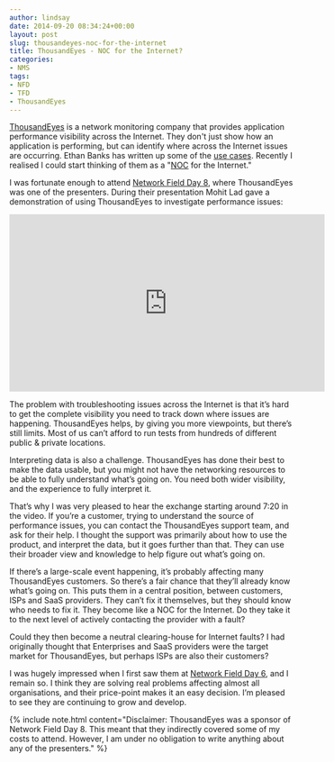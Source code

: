 ```yaml
---
author: lindsay
date: 2014-09-20 08:34:24+00:00
layout: post
slug: thousandeyes-noc-for-the-internet
title: ThousandEyes - NOC for the Internet?
categories:
- NMS
tags:
- NFD
- TFD
- ThousandEyes
---
```


[ThousandEyes](http://www.thousandeyes.com/) is a network monitoring company that provides application performance visibility across the Internet. They don't just show how an application is performing, but can identify where across the Internet issues are occurring. Ethan Banks has written up some of the [use cases](http://ethancbanks.com/2014/09/18/thousandeyes-network-monitoring-use-cases/). Recently I realised I could start thinking of them as a "[NOC](https://en.wikipedia.org/wiki/Network_operations_center) for the Internet."

I was fortunate enough to attend [Network Field Day 8](http://www.techfieldday.com/events/nfd8), where ThousandEyes was one of the presenters. During their presentation Mohit Lad gave a demonstration of using ThousandEyes to investigate performance issues:

<iframe width="560" height="315" src="https://www.youtube.com/embed/eQiRXUCD4fI?ecver=1" frameborder="0" allowfullscreen></iframe>

The problem with troubleshooting issues across the Internet is that it’s hard to get the complete visibility you need to track down where issues are happening. ThousandEyes helps, by giving you more viewpoints, but there’s still limits. Most of us can’t afford to run tests from hundreds of different public & private locations.

Interpreting data is also a challenge. ThousandEyes has done their best to make the data usable, but you might not have the networking resources to be able to fully understand what’s going on. You need both wider visibility, and the experience to fully interpret it.

That’s why I was very pleased to hear the exchange starting around 7:20 in the video. If you’re a customer, trying to understand the source of performance issues, you can contact the ThousandEyes support team, and ask for their help. I thought the support was primarily about how to use the product, and interpret the data, but it goes further than that. They can use their broader view and knowledge to help figure out what’s going on.

If there’s a large-scale event happening, it’s probably affecting many ThousandEyes customers. So there’s a fair chance that they’ll already know what’s going on. This puts them in a central position, between customers, ISPs and SaaS providers. They can’t fix it themselves, but they should know who needs to fix it. They become like a NOC for the Internet. Do they take it to the next level of actively contacting the provider with a fault?

Could they then become a neutral clearing-house for Internet faults? I had originally thought that Enterprises and SaaS providers were the target market for ThousandEyes, but perhaps ISPs are also their customers?

I was hugely impressed when I first saw them at [Network Field Day 6](http://techfieldday.com/events/nfd6), and I remain so. I think they are solving real problems affecting almost all organisations, and their price-point makes it an easy decision. I’m pleased to see they are continuing to grow and develop.

{% include note.html content="Disclaimer: ThousandEyes was a sponsor of Network Field Day 8. This meant that they indirectly covered some of my costs to attend. However, I am under no obligation to write anything about any of the presenters." %}

